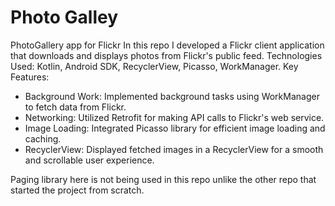 # Photo Galley
PhotoGallery app for Flickr
In this repo I developed a Flickr client application that downloads and displays photos from Flickr's public feed.
Technologies Used: Kotlin, Android SDK, RecyclerView, Picasso, WorkManager.
Key Features:

- Background Work: Implemented background tasks using WorkManager to fetch data from Flickr.
- Networking: Utilized Retrofit for making API calls to Flickr's web service.
- Image Loading: Integrated Picasso library for efficient image loading and caching.
- RecyclerView: Displayed fetched images in a RecyclerView for a smooth and scrollable user experience.


Paging library here is not being used in this repo unlike the other repo that started the project from scratch.
